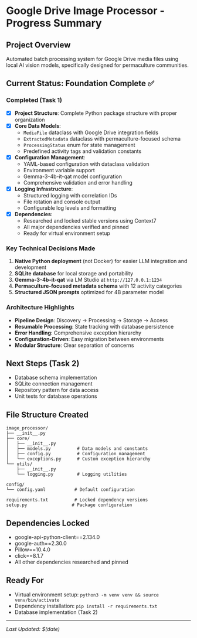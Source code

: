 # Google Drive Image Processor - Progress Summary

## Project Overview
Automated batch processing system for Google Drive media files using local AI vision models, specifically designed for permaculture communities.

## Current Status: Foundation Complete ✅

### Completed (Task 1)
- [x] **Project Structure**: Complete Python package structure with proper organization
- [x] **Core Data Models**: 
  - `MediaFile` dataclass with Google Drive integration fields
  - `ExtractedMetadata` dataclass with permaculture-focused schema
  - `ProcessingStatus` enum for state management
  - Predefined activity tags and validation constants
- [x] **Configuration Management**: 
  - YAML-based configuration with dataclass validation
  - Environment variable support
  - Gemma-3-4b-it-qat model configuration
  - Comprehensive validation and error handling
- [x] **Logging Infrastructure**: 
  - Structured logging with correlation IDs
  - File rotation and console output
  - Configurable log levels and formatting
- [x] **Dependencies**: 
  - Researched and locked stable versions using Context7
  - All major dependencies verified and pinned
  - Ready for virtual environment setup

### Key Technical Decisions Made
1. **Native Python deployment** (not Docker) for easier LLM integration and development
2. **SQLite database** for local storage and portability
3. **Gemma-3-4b-it-qat** via LM Studio at `http://127.0.0.1:1234`
4. **Permaculture-focused metadata schema** with 12 activity categories
5. **Structured JSON prompts** optimized for 4B parameter model

### Architecture Highlights
- **Pipeline Design**: Discovery → Processing → Storage → Access
- **Resumable Processing**: State tracking with database persistence  
- **Error Handling**: Comprehensive exception hierarchy
- **Configuration-Driven**: Easy migration between environments
- **Modular Structure**: Clear separation of concerns

## Next Steps (Task 2)
- Database schema implementation
- SQLite connection management
- Repository pattern for data access
- Unit tests for database operations

## File Structure Created
```
image_processor/
├── __init__.py
├── core/
│   ├── __init__.py
│   ├── models.py          # Data models and constants
│   ├── config.py          # Configuration management
│   └── exceptions.py      # Custom exception hierarchy
└── utils/
    ├── __init__.py
    └── logging.py         # Logging utilities

config/
└── config.yaml           # Default configuration

requirements.txt          # Locked dependency versions
setup.py                 # Package configuration
```

## Dependencies Locked
- google-api-python-client==2.134.0
- google-auth==2.30.0  
- Pillow==10.4.0
- click==8.1.7
- All other dependencies researched and pinned

## Ready For
- Virtual environment setup: `python3 -m venv venv && source venv/bin/activate`
- Dependency installation: `pip install -r requirements.txt`
- Database implementation (Task 2)

---
*Last Updated: $(date)*